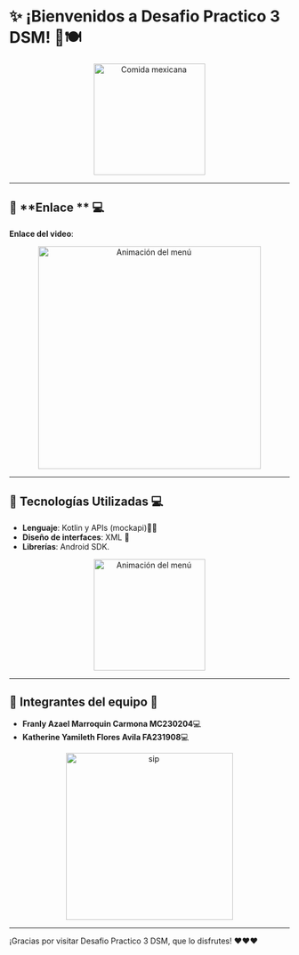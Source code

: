 # ✨ ¡Bienvenidos a **Desafio Practico 3 DSM**! 🎉🍽

<p align="center">
  <img src="https://i.pinimg.com/originals/68/b0/5e/68b05ecaaeb60c2c667f4c2c5d3c3006.gif" alt="Comida mexicana" width="200"/>
</p>

---
## 🚀 **Enlace ** 💻
**Enlace del video**: 
<p align="center">
  <img src="https://i.pinimg.com/originals/11/44/7f/11447fc83ca8e179bbf199028daace43.gif" alt="Animación del menú" width="400"/>
</p>

---
## 🚀 **Tecnologías Utilizadas** 💻
- **Lenguaje**: Kotlin y APIs (mockapi)🧑‍💻
- **Diseño de interfaces**: XML 🎨
- **Librerías**: Android SDK.

<p align="center">
  <img src="https://i.pinimg.com/originals/7a/88/b2/7a88b279dafb4481549b9feafc1a5f7e.gif" alt="Animación del menú" width="200"/>
</p>

---
## 👥 **Integrantes del equipo** 👥
- **Franly Azael Marroquin Carmona MC230204**💻
- **Katherine Yamileth Flores Avila FA231908**💻

<p align="center">
  <img src="https://pa1.aminoapps.com/6055/227355da3e32165aabe74809d98f1123b06d3d16_00.gif" alt="sip" width="300"/>
</p>

---

¡Gracias por visitar Desafio Practico 3 DSM, que lo disfrutes! ❤️❤️❤️

